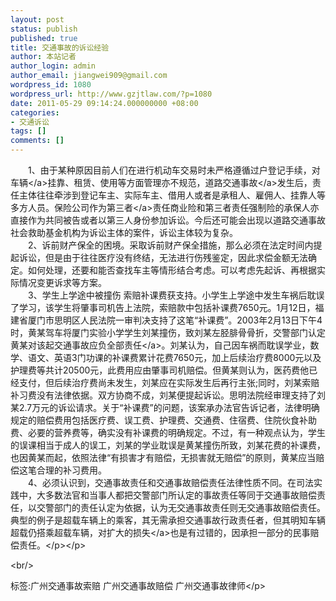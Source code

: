 ```yaml
---
layout: post
status: publish
published: true
title: 交通事故的诉讼经验
author: 本站记者
author_login: admin
author_email: jiangwei909@gmail.com
wordpress_id: 1080
wordpress_url: http://www.gzjtlaw.com/?p=1080
date: 2011-05-29 09:14:24.000000000 +08:00
categories:
- 交通诉讼
tags: []
comments: []
---
```

<p><p>　　1、由于某种原因目前人们在进行机动车交易时未严格遵循过户登记手续，对<a>车辆<&#47;a>挂靠、租赁、使用等方面管理亦不规范，道路<a>交通事故<&#47;a>发生后，责任主体往往牵涉到登记车主、实际车主、借用人或者是承租人、雇佣人、挂靠人等多方人员。保险公司作为<a>第三者<&#47;a>责任商业险和第三者责任强制险的承保人亦直接作为共同被告或者以第三人身份参加诉讼。今后还可能会出现以道路交通事故社会救助基金机构为诉讼主体的案件，诉讼主体较为复杂。 <br>　　2、诉前财产保全的困境。采取诉前财产保全措施，那么必须在法定时间内提起诉讼，但是由于往往医疗没有终结，无法进行伤残鉴定，因此求偿金额无法确定。如何处理，还要和能否查找车主等情形结合考虑。可以考虑先起诉、再根据实际情况变更诉求等方案。 <br>　　3、学生上学途中被撞伤 索赔补课费获支持。小学生上学途中发生车祸后耽误了学习，该学生将肇事司机告上法院，索赔款中包括补课费7650元。1月12日，福建省厦门市思明区人民法院一审判决支持了这笔&ldquo;补课费&rdquo;。2003年2月13日下午4时，黄某驾车将厦门实验小学学生刘某撞伤，致刘某左胫腓骨骨折，交警部门认定黄某对该起交通事故应负<a>全部责任<&#47;a>。刘某认为，自己因车祸而耽误学业，数学、语文、英语3门功课的补课费累计花费7650元，加上后续治疗费8000元以及护理费等共计20500元，此费用应由肇事司机赔偿。但黄某则认为，医药费他已经支付，但后续治疗费尚未发生，刘某应在实际发生后再行主张;同时，刘某索赔补习费没有法律依据。双方协商不成，刘某便提起诉讼。思明法院经审理支持了刘某2.7万元的诉讼请求。关于&ldquo;补课费&rdquo;的问题，该案承办法官告诉记者，法律明确规定的赔偿费用包括医疗费、误工费、护理费、交通费、住宿费、住院伙食补助费、必要的营养费等，确实没有补课费的明确规定。不过，有一种观点认为，学生的误课相当于成人的误工，刘某的学业耽误是黄某撞伤所致，刘某花费的补课费，也因黄某而起，依照法律&ldquo;有损害才有赔偿，无损害就无赔偿&rdquo;的原则，黄某应当赔偿这笔合理的补习费用。<br> 　　4、必须认识到，交通事故责任和交通事故赔偿责任法律性质不同。在司法实践中，大多数法官和当事人都把交警部门所认定的事故责任等同于交通事故赔偿责任，以交警部门的责任认定为依据，认为无交通事故责任则无交通事故赔偿责任。典型的例子是超载车辆上的乘客，其无需承担交通事故行政责任者，但其明知车辆超载仍搭乘超载车辆，对扩大的<a>损失<&#47;a>也是有过错的，因承担一部分的民事赔偿责任。<&#47;p><&#47;p><br&#47;><p>标签:广州交通事故索赔 广州交通事故赔偿 广州交通事故律师<&#47;p>
